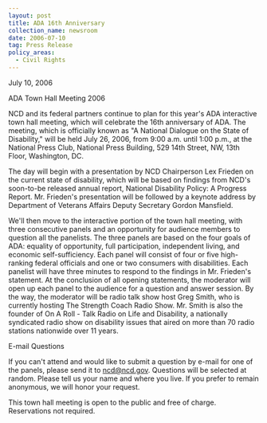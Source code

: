 ```yaml
---
layout: post
title: ADA 16th Anniversary
collection_name: newsroom
date: 2006-07-10
tag: Press Release
policy_areas:
  - Civil Rights
---
```

July 10, 2006

ADA Town Hall Meeting 2006

NCD and its federal partners continue to plan for this year's ADA interactive town hall meeting, which will celebrate the 16th anniversary of ADA. The meeting, which is officially known as "A National Dialogue on the State of Disability," will be held July 26, 2006, from 9:00 a.m. until 1:00 p.m., at the National Press Club, National Press Building, 529 14th Street, NW, 13th Floor, Washington, DC.

The day will begin with a presentation by NCD Chairperson Lex Frieden on the current state of disability, which will be based on findings from NCD's soon-to-be released annual report, National Disability Policy: A Progress Report. Mr. Frieden's presentation will be followed by a keynote address by Department of Veterans Affairs Deputy Secretary Gordon Mansfield.

We'll then move to the interactive portion of the town hall meeting, with three consecutive panels and an opportunity for audience members to question all the panelists. The three panels are based on the four goals of ADA: equality of opportunity, full participation, independent living, and economic self-sufficiency. Each panel will consist of four or five high-ranking federal officials and one or two consumers with disabilities. Each panelist will have three minutes to respond to the findings in Mr. Frieden's statement. At the conclusion of all opening statements, the moderator will open up each panel to the audience for a question and answer session. By the way, the moderator will be radio talk show host Greg Smith, who is currently hosting The Strength Coach Radio Show. Mr. Smith is also the founder of On A Roll - Talk Radio on Life and Disability, a nationally syndicated radio show on disability issues that aired on more than 70 radio stations nationwide over 11 years.

E-mail Questions

If you can't attend and would like to submit a question by e-mail for one of the panels, please send it to [ncd@ncd.gov](mailto:ncd@ncd.gov). Questions will be selected at random. Please tell us your name and where you live. If you prefer to remain anonymous, we will honor your request.

This town hall meeting is open to the public and free of charge. Reservations not required.

<!--EndFragment-->